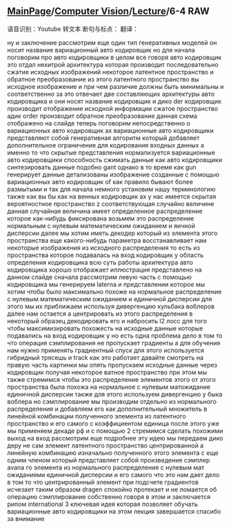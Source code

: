 ## [MainPage](../../index.md)/[Computer Vision](../README.md)/[Lecture](../Lecture.md)/6-4 RAW

语音识别：Youtube 转文本
断句与标点：
翻译：

ну и заключение рассмотрим еще один тип генеративных моделей он носит название вариационный авто кодировщик но для начала поговорим про авто кодировщики в целом все говоря авто кодировщик это отдал нехитрой архитектура которая производит последовательно сжатие исходных изображений некоторое латентное пространство и обратное преобразование из этого латентного пространство вы исходное изображение и при чем различие должны быть минимальны и соответственно за это отвечает две составляющих архитектуры авто кодировщика и они носят название кодировщик и дико der кодировщик производит отображение исходной информации сжатое пространство адик order производит обратное преобразование данная схема отображено на слайде теперь поговорим непосредственно о вариационных авто кодировщик ах вариационные авто кодировщики представляют собой генеративная алгоритм который добавляет дополнительное ограничение для кодирования входных данных а именно то что скрытые представления нормализуется вариационные авто кодировщики способность сжимать данные как авто кодировщики синтезировать данные подобно gant однако в то время как gun генерирует данные детализованы изображение созданные с помощью вариационных авто кодировщик of как правило бывают более размытыми и так для начала немного установим нашу терминологию также как вы бы как на венных кодировщик ах у нас имеется скрытая вероятностное пространство z соответствующая случайно величине данная случайная величина имеет определенное распределение которое как-нибудь фиксирована возьмем это распределение нормальным с нулевым математическим ожиданием и яичной дисперсии далее мы хотим иметь декодер который из элемента этого пространства еще какого-нибудь параметра восстанавливает нам некоторые изображения из исходного распределения то есть из пространства которое подавалась на вход кодировщик у область определения кодировщика всю суть работы архитектура авто кодировщика хорошо отображает иллюстрация представлено на данном слайде сначала рассмотрим левую часть с помощью кодировщика мы генерируем laterna и представлении которое мы хотим чтобы было максимально похоже на нормальное распределение с нулевым математическим ожиданием и единичной дисперсии для этого мы их приближаем используя дивергенцию кульбака воблеров далее нам остается а центрировать из этого распределения в некоторый образец декодировать его и набросить l2 лосс для того чтобы максимизировать похожесть на исходные данные которые подавались на вход кодировщик у но есть одна проблема дело в том то что операция сэмплирования не пропускает градиенты а для обучения нам нужно применять градиентный спуск для этого используется гибридный трясешь и track как это работает давайте смотреть на правую часть картинки мы опять пропускаем исходные данные через кодировщик получая некоторое ватное пространство при этом мы также стремимся чтобы это распределение элементов этого от этого пространства была похожа на нормальное с нулевым матожидание единичной дисперсии также для этого используем дивергенцию у быка воблера но сэмплирование мы производим отдельно из нормального распределения и добавляем его как дополнительный множитель в линейной комбинации полученного элемента из латентного пространство и его самого с коэффициентом единица после этого уже мы применяем декаде рф и с помощью 2 стремимся сделать похожими выход на вход рассмотрим еще подробнее эту идею мы передаем дико деру не сам элемент латентного пространство центрированной а линейную комбинацию изначально полученного этого элемента с еще одним членом который представляет собой произведение сэмплер avana го элемента из нормального распределения с нулевым мат ожиданиями единичной дисперсии и его самого что это нам дает дело в том то что центрированный элемент при подсчете градиентов исчезает таким образом dragen спокойно протекает и не ломается об операцию сэмплирование собственно говоря в этом и заключается рипом international 3 ключевая идея которая позволяет обучать вариационные авто кодировщики на этом лекция завершается спасибо за внимание 
